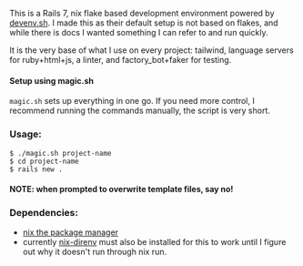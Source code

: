 This is a Rails 7, nix flake based development environment powered by [devenv.sh](https://devenv.sh/). I made this as their default setup is not based on flakes, and while there is docs I wanted something I can refer to and run quickly.

It is the very base of what I use on every project: tailwind, language servers for ruby+html+js, a linter, and factory_bot+faker for testing.

#### Setup using magic.sh

`magic.sh` sets up everything in one go. If you need more control, I recommend running the commands manually, the script is very short.

### Usage:
```
$ ./magic.sh project-name  
$ cd project-name
$ rails new . 
```  

#### NOTE: when prompted to overwrite template files, say no!

### Dependencies:
  - [nix the package manager](https://determinate.systems/posts/determinate-nix-installer)
  - currently [nix-direnv](https://github.com/nix-community/nix-direnv) must also be installed for this to work
    until I figure out why it doesn't run through nix run. 
